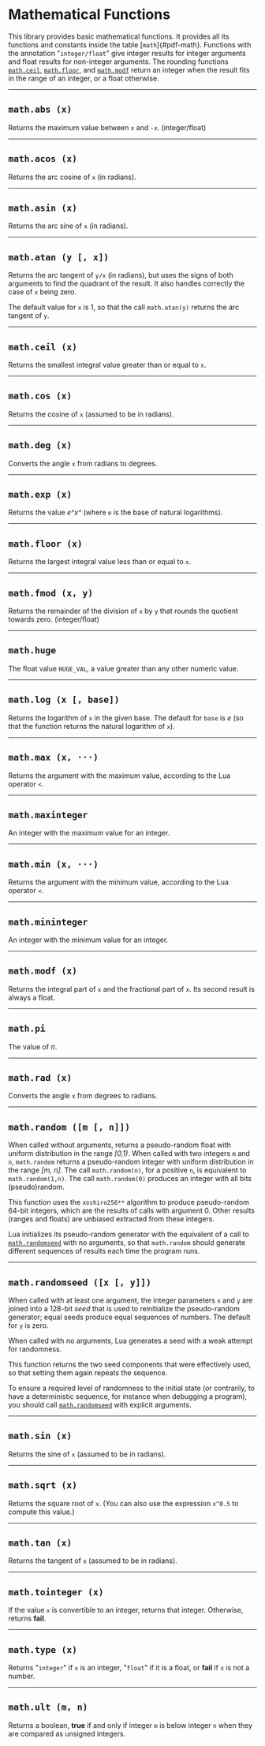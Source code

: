 # Mathematical Functions

This library provides basic mathematical functions. It provides all its
functions and constants inside the table [`math`]{#pdf-math}. Functions
with the annotation \"`integer/float`\" give integer results for integer
arguments and float results for non-integer arguments. The rounding
functions [`math.ceil`](#pdf-math.ceil),
[`math.floor`](#pdf-math.floor), and [`math.modf`](#pdf-math.modf)
return an integer when the result fits in the range of an integer, or a
float otherwise.

------------------------------------------------------------------------

## `math.abs (x)`

Returns the maximum value between `x` and `-x`. (integer/float)

------------------------------------------------------------------------

## `math.acos (x)`

Returns the arc cosine of `x` (in radians).

------------------------------------------------------------------------

## `math.asin (x)`

Returns the arc sine of `x` (in radians).

------------------------------------------------------------------------

## `math.atan (y [, x])`

Returns the arc tangent of `y/x` (in radians), but uses the signs of
both arguments to find the quadrant of the result. It also handles
correctly the case of `x` being zero.

The default value for `x` is 1, so that the call `math.atan(y)` returns
the arc tangent of `y`.

------------------------------------------------------------------------

## `math.ceil (x)`

Returns the smallest integral value greater than or equal to `x`.

------------------------------------------------------------------------

## `math.cos (x)`

Returns the cosine of `x` (assumed to be in radians).

------------------------------------------------------------------------

## `math.deg (x)`

Converts the angle `x` from radians to degrees.

------------------------------------------------------------------------

## `math.exp (x)`

Returns the value *e^x^* (where `e` is the base of natural logarithms).

------------------------------------------------------------------------

## `math.floor (x)`

Returns the largest integral value less than or equal to `x`.

------------------------------------------------------------------------

## `math.fmod (x, y)`

Returns the remainder of the division of `x` by `y` that rounds the
quotient towards zero. (integer/float)

------------------------------------------------------------------------

## `math.huge`

The float value `HUGE_VAL`, a value greater than any other numeric
value.

------------------------------------------------------------------------

## `math.log (x [, base])`

Returns the logarithm of `x` in the given base. The default for `base`
is *e* (so that the function returns the natural logarithm of `x`).

------------------------------------------------------------------------

## `math.max (x, ···)`

Returns the argument with the maximum value, according to the Lua
operator `<`.

------------------------------------------------------------------------

## `math.maxinteger`

An integer with the maximum value for an integer.

------------------------------------------------------------------------

## `math.min (x, ···)`

Returns the argument with the minimum value, according to the Lua
operator `<`.

------------------------------------------------------------------------

## `math.mininteger`

An integer with the minimum value for an integer.

------------------------------------------------------------------------

## `math.modf (x)`

Returns the integral part of `x` and the fractional part of `x`. Its
second result is always a float.

------------------------------------------------------------------------

## `math.pi`

The value of *π*.

------------------------------------------------------------------------

## `math.rad (x)`

Converts the angle `x` from degrees to radians.

------------------------------------------------------------------------

## `math.random ([m [, n]])`

When called without arguments, returns a pseudo-random float with
uniform distribution in the range *\[0,1)*. When called with two
integers `m` and `n`, `math.random` returns a pseudo-random integer with
uniform distribution in the range *\[m, n\]*. The call `math.random(n)`,
for a positive `n`, is equivalent to `math.random(1,n)`. The call
`math.random(0)` produces an integer with all bits (pseudo)random.

This function uses the `xoshiro256**` algorithm to produce pseudo-random
64-bit integers, which are the results of calls with argument 0. Other
results (ranges and floats) are unbiased extracted from these integers.

Lua initializes its pseudo-random generator with the equivalent of a
call to [`math.randomseed`](#pdf-math.randomseed) with no arguments, so
that `math.random` should generate different sequences of results each
time the program runs.

------------------------------------------------------------------------

## `math.randomseed ([x [, y]])`

When called with at least one argument, the integer parameters `x` and
`y` are joined into a 128-bit *seed* that is used to reinitialize the
pseudo-random generator; equal seeds produce equal sequences of numbers.
The default for `y` is zero.

When called with no arguments, Lua generates a seed with a weak attempt
for randomness.

This function returns the two seed components that were effectively
used, so that setting them again repeats the sequence.

To ensure a required level of randomness to the initial state (or
contrarily, to have a deterministic sequence, for instance when
debugging a program), you should call
[`math.randomseed`](#pdf-math.randomseed) with explicit arguments.

------------------------------------------------------------------------

## `math.sin (x)`

Returns the sine of `x` (assumed to be in radians).

------------------------------------------------------------------------

## `math.sqrt (x)`

Returns the square root of `x`. (You can also use the expression `x^0.5`
to compute this value.)

------------------------------------------------------------------------

## `math.tan (x)`

Returns the tangent of `x` (assumed to be in radians).

------------------------------------------------------------------------

## `math.tointeger (x)`

If the value `x` is convertible to an integer, returns that integer.
Otherwise, returns **fail**.

------------------------------------------------------------------------

## `math.type (x)`

Returns \"`integer`\" if `x` is an integer, \"`float`\" if it is a
float, or **fail** if `x` is not a number.

------------------------------------------------------------------------

## `math.ult (m, n)`

Returns a boolean, **true** if and only if integer `m` is below integer
`n` when they are compared as unsigned integers.

